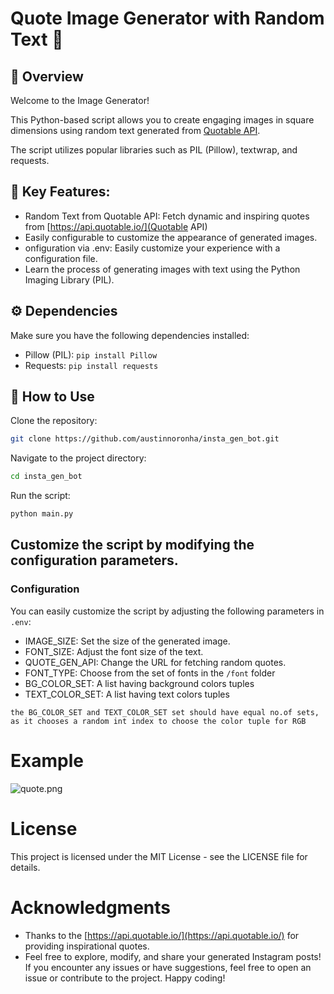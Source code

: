 # Quote Image Generator with Random Text 🚀

## 📓 Overview
Welcome to the Image Generator! 

This Python-based script allows you to create engaging images in square dimensions using random text generated from [Quotable API](https://api.quotable.io/).

The script utilizes popular libraries such as PIL (Pillow), textwrap, and requests.

## 📜 Key Features:
- Random Text from Quotable API: Fetch dynamic and inspiring quotes from [https://api.quotable.io/](Quotable API)
- Easily configurable to customize the appearance of generated images.
- onfiguration via .env: Easily customize your experience with a configuration file.
- Learn the process of generating images with text using the Python Imaging Library (PIL).

## ⚙️ Dependencies
Make sure you have the following dependencies installed:

- Pillow (PIL): ```pip install Pillow```
- Requests: ```pip install requests```

## 🐺 How to Use

Clone the repository:
```bash
git clone https://github.com/austinnoronha/insta_gen_bot.git
```

Navigate to the project directory:
```bash
cd insta_gen_bot
```

Run the script:
```bash
python main.py
```

## Customize the script by modifying the configuration parameters.

### Configuration
You can easily customize the script by adjusting the following parameters in ```.env```:

- IMAGE_SIZE: Set the size of the generated image.
- FONT_SIZE: Adjust the font size of the text.
- QUOTE_GEN_API: Change the URL for fetching random quotes.
- FONT_TYPE: Choose from the set of fonts in the ```/font``` folder
- BG_COLOR_SET: A list having background colors tuples
- TEXT_COLOR_SET: A list having text colors tuples

```the BG_COLOR_SET and TEXT_COLOR_SET set should have equal no.of sets, as it chooses a random int index to choose the color tuple for RGB```

# Example

<div class="Box-sc-g0xbh4-0 iIZCet"><img alt="quote.png" src="https://github.com/austinnoronha/insta_gen_bot/blob/development/quote.png?raw=true" data-hpc="true" class="Box-sc-g0xbh4-0 kzRgrI"></div>


# License
This project is licensed under the MIT License - see the LICENSE file for details.

# Acknowledgments
- Thanks to the [https://api.quotable.io/](https://api.quotable.io/) for providing inspirational quotes.
- Feel free to explore, modify, and share your generated Instagram posts! If you encounter any issues or have suggestions, feel free to open an issue or contribute to the project. Happy coding!